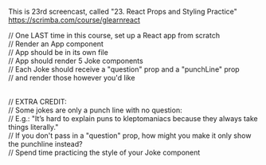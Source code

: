 This is 23rd screencast, called "23. React Props and Styling Practice"<br />
https://scrimba.com/course/glearnreact

// One LAST time in this course, set up a React app from scratch<br />
// Render an App component<br />
  // App should be in its own file<br />
// App should render 5 Joke components<br />
  // Each Joke should receive a "question" prop and a "punchLine" prop<br />
  // and render those however you'd like<br /><br />
  
// EXTRA CREDIT:<br />
// Some jokes are only a punch line with no question:<br />
  // E.g.: "It’s hard to explain puns to kleptomaniacs because they always take things literally."<br />
// If you don't pass in a "question" prop, how might you make it only show the punchline instead?<br />
// Spend time practicing the style of your Joke component